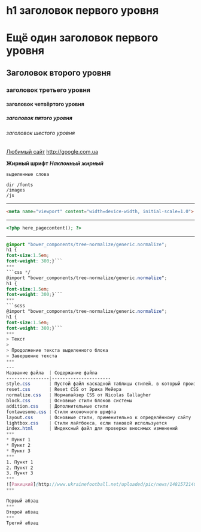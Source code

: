 h1 заголовок первого уровня
=====================
Ещё один заголовок первого уровня
=====================
Заголовок второго уровня
-----------------------------------
### заголовок третьего уровня
####  заголовок четвёртого уровня
#####  заголовок пятого уровня
######  заголовок шестого уровня

[Любимый сайт](http://football.ua)
<http://google.com.ua>

**Жирный шрифт**
***Наклонный жирный***

`выделенные слова`

    dir /fonts
    /images
    /js
***
```html
<meta name="viewport" content="width=device-width, initial-scale=1.0">
```
---
```php
<?php here_pagecontent(); ?>
```
***
```scss /* или css */
@import "bower_components/tree-normalize/generic.normalize";
h1 {
font-size:1.5em;
font-weight: 300;}```
***
```css */
@import "bower_components/tree-normalize/generic.normalize";
h1 {
font-size:1.5em;
font-weight: 300;}```
***
```scss
@import "bower_components/tree-normalize/generic.normalize";
h1 {
font-size:1.5em;
font-weight: 300;}```
***
> Текст
> 
> Продолжение текста выделенного блока
> Завершение текста
***
---
Название файла  | Содержание файла
----------------|----------------------
style.css       | Пустой файл каскадной таблицы стилей, в который производится сбока необходимых стилей
reset.css       | Reset CSS от Эрика Мейера
normalize.css   | Нормалайзер CSS от Nicolas Gallagher
block.css       | Основные стили блоков системы
addition.css    | Дополнительные стили
fontawesome.css | Стили иконочного шрифта
layout.css      | Основные стили, применительно к определённому сайту
lightbox.css    | Стили лайтбокса, если таковой используется
index.html      | Индексный файл для проверки вносимых изменений
***
* Пункт 1
* Пункт 2
* Пункт 3
***
1. Пункт 1
2. Пункт 2
3. Пункт 3
***
![Ракицкий](http://www.ukrainefootball.net/uploaded/pic/news/1481572140-397.jpg)
***

Первый абзац
***
Второй абзац
***
Третий абзац